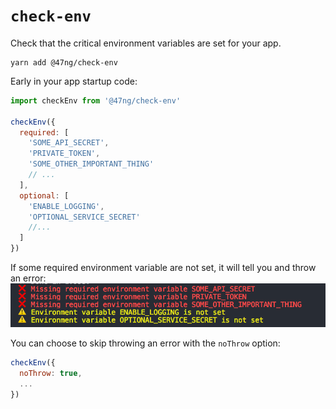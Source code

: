 # `check-env`

Check that the critical environment variables are set for your app.

```
yarn add @47ng/check-env
```

Early in your app startup code:

```js
import checkEnv from '@47ng/check-env'

checkEnv({
  required: [
    'SOME_API_SECRET',
    'PRIVATE_TOKEN',
    'SOME_OTHER_IMPORTANT_THING'
    // ...
  ],
  optional: [
    'ENABLE_LOGGING',
    'OPTIONAL_SERVICE_SECRET'
    //...
  ]
})
```

If some required environment variable are not set, it will tell you and throw
an error:
!["CLI output"](output.png)

You can choose to skip throwing an error with the `noThrow` option:

```js
checkEnv({
  noThrow: true,
  ...
})
```
